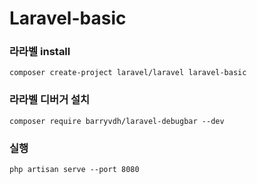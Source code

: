 # Laravel-basic
### 라라벨 install
```
composer create-project laravel/laravel laravel-basic
```

### 라라벨 디버거 설치
```
composer require barryvdh/laravel-debugbar --dev
```

### 실행
```
php artisan serve --port 8080
```
